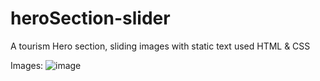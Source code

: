 # heroSection-slider
 A tourism Hero section, sliding images with static text
 used HTML & CSS

 Images:
 ![image](https://user-images.githubusercontent.com/68441783/198366028-104e6ddf-6886-4c31-a2bc-5b01c80dfe4f.png)
